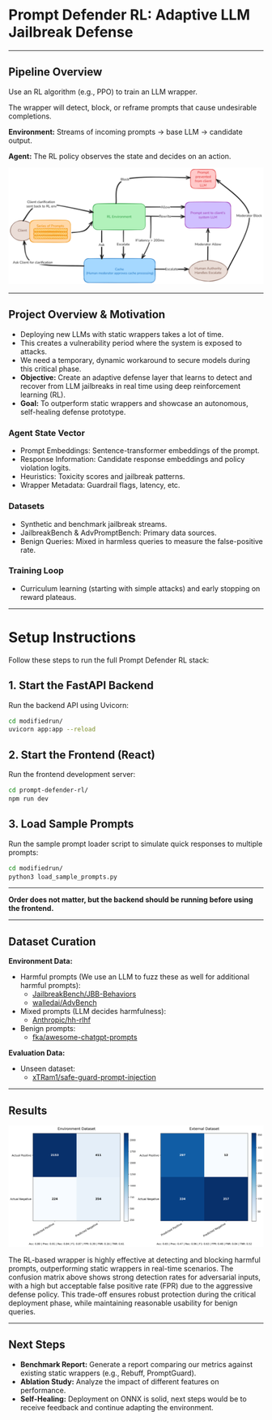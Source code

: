 # Prompt Defender RL: Adaptive LLM Jailbreak Defense

---

## Pipeline Overview

Use an RL algorithm (e.g., PPO) to train an LLM wrapper.

The wrapper will detect, block, or reframe prompts that cause undesirable completions.

**Environment:** Streams of incoming prompts → base LLM → candidate output.

**Agent:** The RL policy observes the state and decides on an action.

![Pipeline Diagram](diagram.png)

---

## Project Overview & Motivation

- Deploying new LLMs with static wrappers takes a lot of time.
- This creates a vulnerability period where the system is exposed to attacks.
- We need a temporary, dynamic workaround to secure models during this critical phase.
- **Objective:** Create an adaptive defense layer that learns to detect and recover from LLM jailbreaks in real time using deep reinforcement learning (RL).
- **Goal:** To outperform static wrappers and showcase an autonomous, self-healing defense prototype.

### Agent State Vector
- Prompt Embeddings: Sentence-transformer embeddings of the prompt.
- Response Information: Candidate response embeddings and policy violation logits.
- Heuristics: Toxicity scores and jailbreak patterns.
- Wrapper Metadata: Guardrail flags, latency, etc.

### Datasets
- Synthetic and benchmark jailbreak streams.
- JailbreakBench & AdvPromptBench: Primary data sources.
- Benign Queries: Mixed in harmless queries to measure the false-positive rate.

### Training Loop
- Curriculum learning (starting with simple attacks) and early stopping on reward plateaus.

---

# Setup Instructions

Follow these steps to run the full Prompt Defender RL stack:

## 1. Start the FastAPI Backend

Run the backend API using Uvicorn:

```bash
cd modifiedrun/
uvicorn app:app --reload
```

## 2. Start the Frontend (React)

Run the frontend development server:

```bash
cd prompt-defender-rl/
npm run dev
```

## 3. Load Sample Prompts

Run the sample prompt loader script to simulate quick responses to multiple prompts:

```bash
cd modifiedrun/
python3 load_sample_prompts.py
```

---

**Order does not matter, but the backend should be running before using the frontend.**

---


## Dataset Curation

**Environment Data:**
- Harmful prompts (We use an LLM to fuzz these as well for additional harmful prompts):
	- [JailbreakBench/JBB-Behaviors](https://huggingface.co/datasets/JailbreakBench/JBB-Behaviors)
	- [walledai/AdvBench](https://huggingface.co/datasets/walledai/AdvBench)
- Mixed prompts (LLM decides harmfulness):
	- [Anthropic/hh-rlhf](https://huggingface.co/datasets/Anthropic/hh-rlhf)
- Benign prompts:
	- [fka/awesome-chatgpt-prompts](https://huggingface.co/datasets/fka/awesome-chatgpt-prompts)

**Evaluation Data:**
- Unseen dataset:
	- [xTRam1/safe-guard-prompt-injection](https://huggingface.co/datasets/xTRam1/safe-guard-prompt-injection)

---

## Results

![Confusion Matrix with Stats](confusion_matrices_with_stats.png)

The RL-based wrapper is highly effective at detecting and blocking harmful prompts, outperforming static wrappers in real-time scenarios. The confusion matrix above shows strong detection rates for adversarial inputs, with a high but acceptable false positive rate (FPR) due to the aggressive defense policy. This trade-off ensures robust protection during the critical deployment phase, while maintaining reasonable usability for benign queries.

---

## Next Steps

- **Benchmark Report:** Generate a report comparing our metrics against existing static wrappers (e.g., Rebuff, PromptGuard).
- **Ablation Study:** Analyze the impact of different features on performance.
- **Self-Healing:** Deployment on ONNX is solid, next steps would be to receive feedback and continue adapting the environment.
